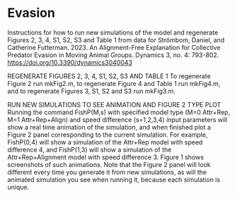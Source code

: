 # Evasion
Instructions for how to run new simulations of the model and regenerate Figures 2, 3, 4, S1, S2, S3 and Table 1 from data for Strömbom, Daniel, and Catherine Futterman. 2023. An Alignment-Free Explanation for Collective Predator Evasion in Moving Animal Groups. Dynamics 3, no. 4: 793-802. https://doi.org/10.3390/dynamics3040043

REGENERATE FIGURES 2, 3, 4, S1, S2, S3 AND TABLE 1
To regenerate Figure 2 run mkFig2.m, to regenerate Figure 4 and Table 1 run mkFig4.m, and to regenerate Figures 3, S1, S2 and S3 run mkFig3.m. 

RUN NEW SIMULATIONS TO SEE ANIMATION AND FIGURE 2 TYPE PLOT
Running the command FishP(M,s) with specified model type (M=0 Attr+Rep, M=1 Attr+Rep+Align) and speed difference (s=1,2,3,4) input parameters will show a real time animation of the simulation, and when finished plot a Figure 2 panel corresponding to the current simulation. For example, FishP(0,4) will show a simulation of the Attr+Rep model with speed difference 4, and FishP(1,3) will show a simulation of the Attr+Rep+Alignment model with speed difference 3. Figure 1 shows screenshots of such animations. Note that the Figure 2 panel will look different every time you generate it from new simulations, as will the animated simulation you see when running it, because each simulation is unique. 
